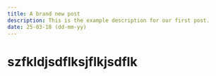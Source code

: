 ```yaml
---
title: A brand new post
description: This is the example description for our first post.
date: 25-03-18 (dd-mm-yy)
---
```


# szfkldjsdflksjflkjsdflk
